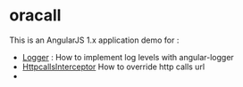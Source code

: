 # oracall
This is an AngularJS 1.x application demo for :
- [Logger](#logger) : How to implement log levels with angular-logger
- [HttpcallsInterceptor](#httpCallinterceptor)
How to override http calls url
- 
